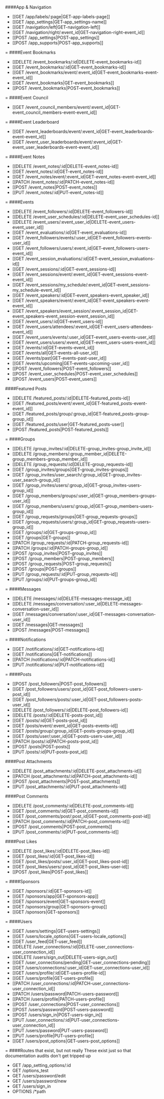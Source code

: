 <!-- --- title: List of all routes -->

####App & Navigation
* [[GET /app/labels/:page|GET-app-labels-page]]
* [[GET /app_settings|GET-app_settings-name]]
* [[GET /navigation/left|GET-navigation-left]]
* [[GET /navigation/right/:event_id|GET-navigation-right-event_id]]
* [[POST /app_settings|POST-app_settings]]
* [[POST /app_supports|POST-app_supports]]

=
####Event Bookmarks
* [[DELETE /event_bookmarks/:id|DELETE-event_bookmarks-id]]
* [[GET /event_bookmarks/:id|GET-event_bookmarks-id]]
* [[GET /event_bookmarks/event/:event_id|GET-event_bookmarks-event-event_id]]
* [[GET /event_bookmarks|GET-event_bookmarks]]
* [[POST /event_bookmarks|POST-event_bookmarks]]

=
####Event Council
* [[GET /event_council_members/event/:event_id|GET-event_council_members-event-event_id]]

=
####Event Leaderboard
* [[GET /event_leaderboards/event/:event_id|GET-event_leaderboards-event-event_id]]
* [[GET /event_user_leaderboards/event/:event_id|GET-event_user_leaderboards-event-event_id]]

=
####Event Notes
* [[DELETE /event_notes/:id|DELETE-event_notes-id]]
* [[GET /event_notes/:id|GET-event_notes-id]]
* [[GET /event_notes/event/:event_id|GET-event_notes-event-event_id]]
* [[PATCH /event_notes/:id|PATCH-event_notes-id]]
* [[POST /event_notes|POST-event_notes]]
* [[PUT /event_notes/:id|PUT-event_notes-id]]

=
####Events
* [[DELETE /event_followers/:id|DELETE-event_followers-id]]
* [[DELETE /event_user_schedules/:id|DELETE-event_user_schedules-id]]
* [[DELETE /event_users/:event_user_id|DELETE-event_users-event_user_id]]
* [[GET /event_evaluations/:id|GET-event_evaluations-id]]
* [[GET /event_followers/events/:user_id|GET-event_followers-events-user_id]]
* [[GET /event_followers/users/:event_id|GET-event_followers-users-event_id]]
* [[GET /event_session_evaluations/:id|GET-event_session_evaluations-id]]
* [[GET /event_sessions/:id|GET-event_sessions-id]]
* [[GET /event_sessions/event/:event_id|GET-event_sessions-event-event_id]]
* [[GET /event_sessions/my_schedule/:event_id|GET-event_sessions-my_schedule-event_id]]
* [[GET /event_speakers/:id|GET-event_speakers-event_speaker_id]]
* [[GET /event_speakers/event/:event_id|GET-event_speakers-event-event_id]]
* [[GET /event_speakers/event_session/:event_session_id|GET-event_speakers-event_session-event_session_id]]
* [[GET /event_users/:id|GET-event_users-id]]
* [[GET /event_users/attendees/:event_id|GET-event_users-attendees-event_id]]
* [[GET /event_users/events/:user_id|GET-event_users-events-user_id]]
* [[GET /event_users/users/:event_id|GET-event_users-users-event_id]]
* [[GET /events/:id|GET-events-event_id]]
* [[GET /events/all|GET-events-all-user_id]]
* [[GET /events/past|GET-events-past-user_id]]
* [[GET /events/upcoming|GET-events-upcoming-user_id]]
* [[POST /event_followers|POST-event_followers]]
* [[POST /event_user_schedules|POST-event_user_schedules]]
* [[POST /event_users|POST-event_users]]

####Featured Posts
* [[DELETE /featured_posts/:id|DELETE-featured_posts-id]]
* [[GET /featured_posts/event/:event_id|GET-featured_posts-event-event_id]]
* [[GET /featured_posts/group/:group_id|GET-featured_posts-group-group_id]]
* [[GET /featured_posts/user|GET-featured_posts-user]]
* [[POST /featured_posts|POST-featured_posts]]

=
####Groups
* [[DELETE /group_invites/:id|DELETE-group_invites-group_invite_id]]
* [[DELETE /group_members/:group_member_id|DELETE-group_members-group_member_id]]
* [[DELETE /group_requests/:id|DELETE-group_requests-id]]
* [[GET /group_invites/groups|GET-group_invites-groups]]
* [[GET /group_invites/user_search/:group_id|GET-group_invites-user_search-group_id]]
* [[GET /group_invites/users/:group_id|GET-group_invites-users-group_id]]
* [[GET /group_members/groups/:user_id|GET-group_members-groups-user_id]]
* [[GET /group_members/users/:group_id|GET-group_members-users-group_id]]
* [[GET /group_requests/groups|GET-group_requests-groups]]
* [[GET /group_requests/users/:group_id|GET-group_requests-users-group_id]]
* [[GET /groups/:id|GET-groups-group_id]]
* [[GET /groups|GET-groups]]
* [[PATCH /group_requests/:id|PATCH-group_requests-id]]
* [[PATCH /groups/:id|PATCH-groups-group_id]]
* [[POST /group_invites|POST-group_invites]]
* [[POST /group_members|POST-group_members]]
* [[POST /group_requests|POST-group_requests]]
* [[POST /groups|POST-groups]]
* [[PUT /group_requests/:id|PUT-group_requests-id]]
* [[PUT /groups/:id|PUT-groups-group_id]]

=
####Messages
* [[DELETE /messages/:id|DELETE-messages-message_id]]
* [[DELETE /messages/conversation/:user_id|DELETE-messages-conversation-user_id]]
* [[GET /messages/conversation/:user_id|GET-messages-conversation-user_id]]
* [[GET /messages|GET-messages]]
* [[POST /messages|POST-messages]]

=
####Notifications
* [[GET /notifications/:id|GET-notifications-id]]
* [[GET /notifications|GET-notifications]]
* [[PATCH /notifications/:id|PATCH-notifications-id]]
* [[PUT /notifications/:id|PUT-notifications-id]]

=
####Posts
* [[POST /post_followers|POST-post_followers]]
* [[GET /post_followers/users/:post_id|GET-post_followers-users-post_id]]
* [[GET /post_followers/posts/:user_id|GET-post_followers-posts-user_id]]
* [[DELETE /post_followers/:id|DELETE-post_followers-id]]
* [[DELETE /posts/:id|DELETE-posts-post_id]]
* [[GET /posts/:id|GET-posts-post_id]]
* [[GET /posts/event/:event_id|GET-posts-events-id]]
* [[GET /posts/group/:group_id|GET-posts-groups-group_id]]
* [[GET /posts/user/:user_id|GET-posts-users-user_id]]
* [[PATCH /posts/:id|PATCH-posts-post_id]]
* [[POST /posts|POST-posts]]
* [[PUT /posts/:id|PUT-posts-post_id]]

####Post Attachments
* [[DELETE /post_attachments/:id|DELETE-post_attachments-id]]
* [[PATCH /post_attachments/:id|PATCH-post_attachments-id]]
* [[POST /post_attachments|POST-post_attachments]]
* [[PUT /post_attachments/:id|PUT-post_attachments-id]]


####Post Comments
* [[DELETE /post_comments/:id|DELETE-post_comments-id]]
* [[GET /post_comments/:id|GET-post_comments-id]]
* [[GET /post_comments/post/:post_id|GET-post_comments-post-id]]
* [[PATCH /post_comments/:id|PATCH-post_comments-id]]
* [[POST /post_comments|POST-post_comments]]
* [[PUT /post_comments/:id|PUT-post_comments-id]]

####Post Likes
* [[DELETE /post_likes/:id|DELETE-post_likes-id]]
* [[GET /post_likes/:id|GET-post_likes-id]]
* [[GET /post_likes/posts/:user_id|GET-post_likes-post-id]]
* [[GET /post_likes/users/:post_id|GET-post_likes-user-id]]
* [[POST /post_likes|POST-post_likes]]

=
####Sponsors
* [[GET /sponsors/:id|GET-sponsors-id]]
* [[GET /sponsors/app|GET-sponsors-app]]
* [[GET /sponsors/event|GET-sponsors-event]]
* [[GET /sponsors/group|GET-sponsors-group]]
* [[GET /sponsors|GET-sponsors]]

=
####Users
* [[GET /users/settings|GET-users-settings]]
* [[GET /users/locale_options|GET-users-locale_options]]
* [[GET /user_feed|GET-user_feed]]
* [[DELETE /user_connections/:id|DELETE-user_connections-user_connection_id]]
* [[DELETE /users/sign_out|DELETE-users-sign_out]]
* [[GET /user_connections/pending|GET-user_connections-pending]]
* [[GET /users/connections/:user_id|GET-user_connections-user_id]]
* [[GET /users/profile/:id|GET-users-profile-id]]
* [[GET /users/profile|GET-users-profile]]
* [[PATCH /user_connections/:id|PATCH-user_connections-user_connection_id]]
* [[PATCH /users/password|PATCH-users-password]]
* [[PATCH /users/profile|PATCH-users-profile]]
* [[POST /user_connections|POST-user_connections]]
* [[POST /users/password|POST-users-password]]
* [[POST /users/sign_in|POST-users-sign_in]]
* [[PUT /user_connections/:id|PUT-user_connections-user_connection_id]]
* [[PUT /users/password|PUT-users-password]]
* [[PUT /users/profile|PUT-users-profile]]
* [[GET /users/post_options|GET-users-post_options]]

=
####Routes that exist, but not really
These exist just so that documentation audits don't get tripped up

* GET /app_setting_options/:id
* GET /options_test
* GET /users/password/edit
* GET /users/password/new
* GET /users/sign_in
* OPTIONS /*path

<!--
Deprecated Routes
* [[DELETE /notifications/:id|DELETE-notifications-id]]
* [[GET /event_evaluations/event/:event_id|GET-event_evaluations-event-event_id]]
* [[GET /event_evaluations|GET-event_evaluations]]
* [[GET /events|GET-events]]
* [[GET /notifications/user/:user_id|GET-notifications-user-user_id]]
* [[GET /post_comments/user/:user_id|GET-post_comments-user-id]]
* [[PATCH /notifications/:id|PATCH-notifications-id]]
* [[POST /notifications|POST-notifications]]
* [[PUT /notifications/:id|PUT-notifications-id]]
-->